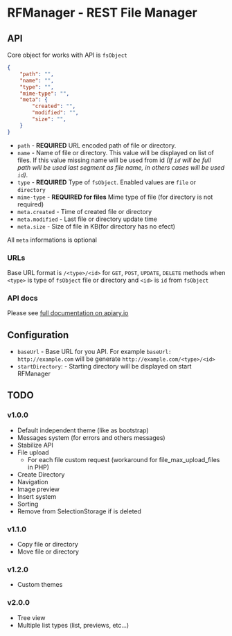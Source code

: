 # RFManager - REST File Manager

## API

Core object for works with API is `fsObject`

```json
{
    "path": "",
    "name": "",
    "type": "",
    "mime-type": "",
    "meta": {
        "created": "",
        "modified": "",
        "size": "",
    }
}
```

* `path` - **REQUIRED** URL encoded path of file or directory.
* `name` - Name of file or directory. This value will be displayed on list of files. If this value missing name will be used from id *(If `id` will be full path will be used last segment as file name, in others cases will be used `id`)*.
* `type` - **REQUIRED** Type of `fsObject`. Enabled values are `file` or `directory`
* `mime-type` - **REQUIRED for files** Mime type of file (for directory is not required)
* `meta.created` - Time of created file or directory
* `meta.modified` - Last file or directory update time
* `meta.size` - Size of file in KB(for directory has no efect)

All `meta` informations is optional

### URLs

Base URL format is `/<type>/<id>` for `GET`, `POST`, `UPDATE`, `DELETE` methods when `<type>` is type of `fsObject` file or directory and `<id>` is `id` from `fsObject`

### API docs

Please see [full documentation on apiary.io](http://docs.rfmanager.apiary.io/#)

## Configuration

* `baseUrl` - Base URL for you API. For example `baseUrl: http://example.com` will be generate `http://example.com/<type>/<id>`
* `startDirectory`: - Starting directory will be displayed on start RFManager

## TODO

### v1.0.0

* Default independent theme (like as bootstrap)
* Messages system (for errors and others messages)
* Stabilize API
* File upload
    - For each file custom request (workaround for file_max_upload_files in PHP)
* Create Directory
* Navigation
* Image preview
* Insert system
* Sorting
* Remove from SelectionStorage if is deleted

### v1.1.0

* Copy file or directory
* Move file or directory

### v1.2.0

* Custom themes

### v2.0.0

* Tree view
* Multiple list types (list, previews, etc...)
